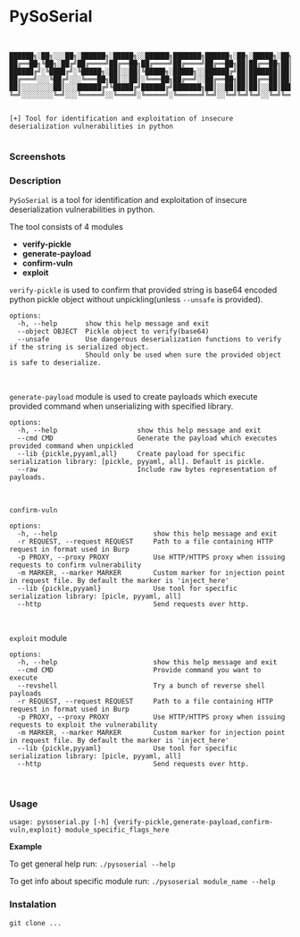 # PySoSerial



```


██████╗░██╗░░░██╗░██████╗░█████╗░░██████╗███████╗██████╗░██╗░█████╗░██╗
██╔══██╗╚██╗░██╔╝██╔════╝██╔══██╗██╔════╝██╔════╝██╔══██╗██║██╔══██╗██║
██████╔╝░╚████╔╝░╚█████╗░██║░░██║╚█████╗░█████╗░░██████╔╝██║███████║██║
██╔═══╝░░░╚██╔╝░░░╚═══██╗██║░░██║░╚═══██╗██╔══╝░░██╔══██╗██║██╔══██║██║
██║░░░░░░░░██║░░░██████╔╝╚█████╔╝██████╔╝███████╗██║░░██║██║██║░░██║███████╗
╚═╝░░░░░░░░╚═╝░░░╚═════╝░░╚════╝░╚═════╝░╚══════╝╚═╝░░╚═╝╚═╝╚═╝░░╚═╝╚══════╝
                                                                                                        

[+] Tool for identification and exploitation of insecure deserialization vulnerabilities in python


```

### Screenshots


### Description

`PySoSerial` is a tool for identification and exploitation of insecure deserialization vulnerabilities in python.

The tool consists of 4 modules

* **verify-pickle**
* **generate-payload**
* **confirm-vuln**
* **exploit**


`verify-pickle` is used to confirm that provided string is base64 encoded python pickle object without unpickling(unless `--unsafe` is provided). 
```
options:
  -h, --help       show this help message and exit
  --object OBJECT  Pickle object to verify(base64)
  --unsafe         Use dangerous deserialization functions to verify if the string is serialized object.
                   Should only be used when sure the provided object is safe to deserialize.
```
<br/>


`generate-payload` module is used to create payloads which execute provided command when unserializing with specified library.
```
options:
  -h, --help                    show this help message and exit
  --cmd CMD                     Generate the payload which executes provided command when unpickled
  --lib {pickle,pyyaml,all}     Create payload for specific serialization library: [pickle, pyyaml, all]. Default is pickle.
  --raw                         Include raw bytes representation of payloads.
```
<br/>

`confirm-vuln`
```
options:
  -h, --help                        show this help message and exit
  -r REQUEST, --request REQUEST     Path to a file containing HTTP request in format used in Burp
  -p PROXY, --proxy PROXY           Use HTTP/HTTPS proxy when issuing requests to confirm vulnerability
  -m MARKER, --marker MARKER        Custom marker for injection point in request file. By default the marker is 'inject_here'
  --lib {pickle,pyyaml}             Use tool for specific serialization library: [picle, pyyaml, all]
  --http                            Send requests over http.
```
<br/>

`exploit` module 
```
options:
  -h, --help                        show this help message and exit
  --cmd CMD                         Provide command you want to execute
  --revshell                        Try a bunch of reverse shell payloads
  -r REQUEST, --request REQUEST     Path to a file containing HTTP request in format used in Burp
  -p PROXY, --proxy PROXY           Use HTTP/HTTPS proxy when issuing requests to exploit the vulnerability
  -m MARKER, --marker MARKER        Custom marker for injection point in request file. By default the marker is 'inject_here'
  --lib {pickle,pyyaml}             Use tool for specific serialization library: [picle, pyyaml, all]
  --http                            Send requests over http.

```
<br/>


### Usage

```
usage: pysoserial.py [-h] {verify-pickle,generate-payload,confirm-vuln,exploit} module_specific_flags_here

```

**Example**



To get general help run:
`./pysoserial --help`

To get info about specific module run:
`./pysoserial module_name --help`


### Instalation

```
git clone ...
```

